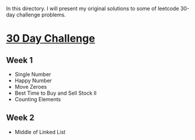 In this directory. I will present my original solutions to some of leetcode 30-day challenge problems.

# [30 Day Challenge](https://leetcode.com/explore/other/card/30-day-leetcoding-challenge)
## Week 1

* Single Number  
* Happy Number  
* Move Zeroes  
* Best Time to Buy and Sell Stock II  
* Counting Elements

## Week 2 
* Middle of Linked List
